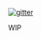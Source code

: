 [![gitter](http://img.shields.io/badge/gitter-join_chat-brightgreen.svg?style=flat-square)](https://gitter.im/yummies/yummies)

WIP
